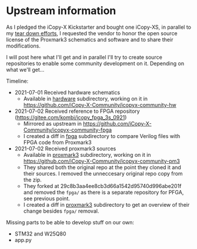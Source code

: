 # Upstream information

As I pledged the iCopy-X Kickstarter and bought one iCopy-XS, in parallel to my [tear down efforts](https://github.com/iCopy-X-Community/icopyx-teardown),
I requested the vendor to honor the open source license of the Proxmark3 schematics and software and to share their modifications.

I will post here what I'll get and in parallel I'll try to create source repositories to enable some community development on it. Depending on what we'll get...

Timeline:

* 2021-07-01 Received hardware schematics
  * Available in [hardware](hardware) subdirectory, working on it in https://github.com/iCopy-X-Community/icopyx-community-hw
* 2021-07-02 Received reference to FPGA repository (https://gitee.com/kombi/icopy_fpga_3s_0921)
  * Mirrored as upstream in https://github.com/iCopy-X-Community/icopyx-community-fpga
  * I created a diff in [fpga](fpga) subdirectory to compare Verilog files with FPGA code from Proxmark3
* 2021-07-02 Received proxmark3 sources
  * Available in [proxmark3](proxmark3) subdirectory, working on it in https://github.com/iCopy-X-Community/icopyx-community-pm3
  * They shared both the original repo at the point they cloned it and their sources. I removed the unneccesary original repo copy from the zip.
  * They forked at 29c8b3aa4ee8cb3d66a1542d95740d996abe201f and removed the `fpga/` as there is a separate repository for PFGA, see previous point.
  * I created a diff in [proxmark3](proxmark3) subdirectory to get an overview of their change besides `fpga/` removal.

Missing parts to be able to develop stuff on our own:

* STM32 and W25Q80
* app.py
